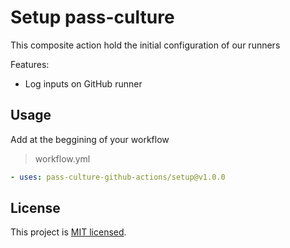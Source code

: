 # Setup pass-culture

This composite action hold the initial configuration of our runners

Features:

- Log inputs on GitHub runner

## Usage

Add at the beggining of your workflow

> workflow.yml

```yaml
- uses: pass-culture-github-actions/setup@v1.0.0
```

## License

This project is [MIT licensed](LICENSE.txt).
